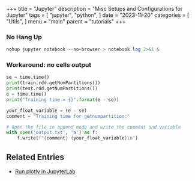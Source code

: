 +++
title = "Jupyter"
description = "Misc Setups and Configurations for Jupyter"
tags = [
    "jupyter",
    "python",
]
date = "2023-11-20"
categories = [
    "Utils",
]
menu = "main"
parent = "tutorials"
+++

### No Hang Up 
```powershell
nohup jupyter notebook --no-browser > notebook.log 2>&1 &
```

### Workaround: no cells output
```python
se = time.time()
print(train.rdd.getNumPartitions())
print(test.rdd.getNumPartitions())
e = time.time()
print("Training time = {}".format(e - se))

your_float_variable = (e - se)
comment = "Training time for getnumpartition:"

# Open the file in append mode and write the comment and variable
with open('output.txt', 'a') as f:
    f.write(f"{comment} {your_float_variable}\n")
```


## Related Entries
- [Run plotly in JupyterLab](https://non-neutralzero.github.io/docs/posts/dash-jupyterlab/)